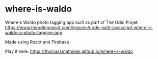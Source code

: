 # where-is-waldo

Where's Waldo photo tagging app built as part of The Odin Projet:
https://www.theodinproject.com/lessons/node-path-javascript-where-s-waldo-a-photo-tagging-app

Made using React and Firebase.

Play it here:
https://thomassmathisen.github.io/where-is-waldo